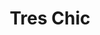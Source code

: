---
address: Eeftinkstraat 2
title: Tres Chic
city: Hengevelde
zip: '7496'
country: Netherlands
lat: 52.201626
lng: 6.633114
phone: '0031547335633'
email: Gast.Receptie@treschic.nl
url: 
---